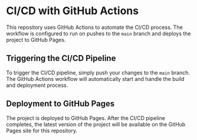 # CI/CD with GitHub Actions

This repository uses GitHub Actions to automate the CI/CD process. The workflow is configured to run on pushes to the `main` branch and deploys the project to GitHub Pages.

## Triggering the CI/CD Pipeline

To trigger the CI/CD pipeline, simply push your changes to the `main` branch. The GitHub Actions workflow will automatically start and handle the build and deployment process.

## Deployment to GitHub Pages

The project is deployed to GitHub Pages. After the CI/CD pipeline completes, the latest version of the project will be available on the GitHub Pages site for this repository.
